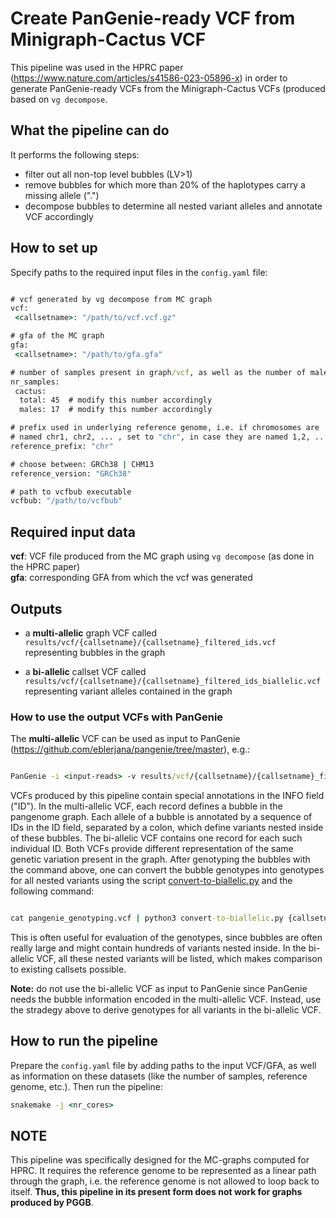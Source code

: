 # Create PanGenie-ready VCF from Minigraph-Cactus VCF

This pipeline was used in the HPRC paper (https://www.nature.com/articles/s41586-023-05896-x) in order to generate PanGenie-ready VCFs from the Minigraph-Cactus VCFs (produced based on ``vg decompose``.

## What the pipeline can do

It performs the following steps:

* filter out all non-top level bubbles (LV>1)
* remove bubbles for which more than 20% of the haplotypes carry a missing allele (".")
* decompose bubbles to determine all nested variant alleles and annotate VCF accordingly


## How to set up

Specify paths to the required input files in the `` config.yaml `` file:

``` bat

# vcf generated by vg decompose from MC graph
vcf:
 <callsetname>: "/path/to/vcf.vcf.gz"

# gfa of the MC graph
gfa:
 <callsetname>: "/path/to/gfa.gfa"

# number of samples present in graph/vcf, as well as the number of male samples
nr_samples:
 cactus:
  total: 45  # modify this number accordingly
  males: 17  # modify this number accordingly

# prefix used in underlying reference genome, i.e. if chromosomes are
# named chr1, chr2, ... , set to "chr", in case they are named 1,2, ... , set to ""
reference_prefix: "chr"

# choose between: GRCh38 | CHM13
reference_version: "GRCh38"

# path to vcfbub executable
vcfbub: "/path/to/vcfbub"

```


## Required input data

**vcf**: VCF file produced from the MC graph using `` vg decompose `` (as done in the HPRC paper)   
**gfa**: corresponding GFA from which the vcf was generated

## Outputs

* a **multi-allelic** graph VCF called `` results/vcf/{callsetname}/{callsetname}_filtered_ids.vcf`` representing bubbles in the graph

* a **bi-allelic** callset VCF called `` results/vcf/{callsetname}/{callsetname}_filtered_ids_biallelic.vcf`` representing variant alleles contained in the graph


### How to use the output VCFs with PanGenie

The **multi-allelic** VCF can be used as input to PanGenie (https://github.com/eblerjana/pangenie/tree/master), e.g.:

``` bat

PanGenie -i <input-reads> -v results/vcf/{callsetname}/{callsetname}_filtered_ids.vcf -r <reference-genome> -o pangenie -j 24 -t 24

```

VCFs produced by this pipeline contain special annotations in the INFO field ("ID"). In the multi-allelic VCF, each record defines a bubble in the pangenome graph. Each allele of a bubble is annotated by a sequence of IDs in the ID field, separated by a colon, which define variants nested inside of these bubbles. The bi-allelic VCF contains one record for each such individual ID. Both VCFs provide different representation of the same genetic variation present in the graph. After genotyping the bubbles with the command above, one can convert the bubble genotypes into genotypes for all nested variants using the script [convert-to-biallelic.py](https://bitbucket.org/jana_ebler/hprc-experiments/src/master/genotyping-experiments/workflow/scripts/convert-to-biallelic.py) and the following command:

``` bat

cat pangenie_genotyping.vcf | python3 convert-to-biallelic.py {callsetname}_filtered_ids_biallelic.vcf > pangenie_genotyping_biallelic.vcf

```

This is often useful for evaluation of the genotypes, since bubbles are often really large and might contain hundreds of variants nested inside. In the bi-allelic VCF, all these nested variants will be listed, which makes comparison to existing callsets possible.

**Note:** do not use the bi-allelic VCF as input to PanGenie since PanGenie needs the bubble information encoded in the multi-allelic VCF. Instead, use the stradegy above to derive genotypes for all variants in the bi-allelic VCF.



## How to run the pipeline

Prepare the `` config.yaml `` file by adding paths to the input VCF/GFA, as well as information on these datasets (like the number of samples, reference genome, etc.). Then run the pipeline:

``` bat
snakemake -j <nr_cores>

```

## NOTE

This pipeline was specifically designed for the MC-graphs computed for HPRC. It requires the reference genome to be represented as a linear path through the graph, i.e. the reference genome is not allowed to loop back to itself. **Thus, this pipeline in its present form does not work for graphs produced by PGGB**.
